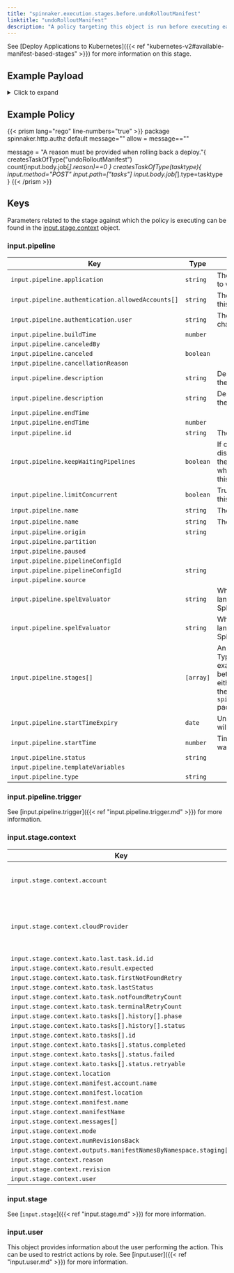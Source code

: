 ```yaml
---
title: "spinnaker.execution.stages.before.undoRolloutManifest"
linktitle: "undoRolloutManifest"
description: "A policy targeting this object is run before executing each task in a undoRolloutManifest stage."
---
```


 See [Deploy Applications to Kubernetes]({{< ref "kubernetes-v2#available-manifest-based-stages" >}}) for more information on this stage.
## Example Payload

<details><summary>Click to expand</summary>

```json
{
  "input": {
    "pipeline": {
      "application": "hostname",
      "authentication": {
        "allowedAccounts": [
          "spinnaker",
          "staging",
          "staging-ecs"
        ],
        "user": "myUserName"
      },
      "buildTime": 1620752523096,
      "canceled": false,
      "canceledBy": null,
      "cancellationReason": null,
      "description": "Undo rollout of manifest",
      "endTime": null,
      "id": "01F5E61QTRW9H5TPZSAK4D2WCV",
      "initialConfig": {},
      "keepWaitingPipelines": false,
      "limitConcurrent": false,
      "name": null,
      "notifications": [],
      "origin": "unknown",
      "partition": null,
      "paused": null,
      "pipelineConfigId": null,
      "source": null,
      "spelEvaluator": null,
      "stages": [
        "01F5E61QTRMYD2PV6Z5YHXXE4D"
      ],
      "startTime": 1620752523145,
      "startTimeExpiry": null,
      "status": "RUNNING",
      "systemNotifications": [],
      "templateVariables": null,
      "trigger": {
        "artifacts": [],
        "correlationId": null,
        "isDryRun": false,
        "isRebake": false,
        "isStrategy": false,
        "notifications": [],
        "other": {
          "artifacts": [],
          "dryRun": false,
          "expectedArtifacts": [],
          "notifications": [],
          "parameters": {},
          "rebake": false,
          "resolvedExpectedArtifacts": [],
          "strategy": false,
          "type": "manual",
          "user": "myUserName"
        },
        "parameters": {},
        "resolvedExpectedArtifacts": [],
        "type": "manual",
        "user": "myUserName"
      },
      "type": "ORCHESTRATION"
    },
    "stage": {
      "context": {
        "account": "spinnaker",
        "cloudProvider": "kubernetes",
        "deploy.server.groups": {},
        "failedManifests": [],
        "kato.last.task.id": {
          "id": "7891099a-c0da-4e1b-b14a-89592343293b"
        },
        "kato.result.expected": false,
        "kato.task.firstNotFoundRetry": -1,
        "kato.task.lastStatus": "SUCCEEDED",
        "kato.task.notFoundRetryCount": 0,
        "kato.task.terminalRetryCount": 0,
        "kato.tasks": [
          {
            "history": [
              {
                "phase": "ORCHESTRATION",
                "status": "Initializing Orchestration Task"
              },
              {
                "phase": "ORCHESTRATION",
                "status": "Processing op: KubernetesUndoRolloutManifestOperation"
              },
              {
                "phase": "UNDO_ROLLOUT_KUBERNETES_MANIFEST",
                "status": "Starting undo rollout operation..."
              },
              {
                "phase": "UNDO_ROLLOUT_KUBERNETES_MANIFEST",
                "status": "Looking up resource properties..."
              },
              {
                "phase": "UNDO_ROLLOUT_KUBERNETES_MANIFEST",
                "status": "Calling undo rollout operation..."
              },
              {
                "phase": "ORCHESTRATION",
                "status": "Orchestration completed."
              }
            ],
            "id": "7891099a-c0da-4e1b-b14a-89592343293b",
            "resultObjects": [],
            "status": {
              "completed": true,
              "failed": false,
              "retryable": false
            }
          }
        ],
        "location": "staging",
        "manifest.account.name": "spinnaker",
        "manifest.location": "staging",
        "manifest.name": "deployment hostname",
        "manifestName": "deployment hostname",
        "messages": [
          "'deployment hostname' in 'staging' for account spinnaker: waiting for manifest to stabilize"
        ],
        "outputs.manifestNamesByNamespace": {
          "staging": [
            "deployment hostname"
          ]
        },
        "reason": "someReason",
        "revision": "3",
        "stableManifests": [],
        "user": "myUserName"
      },
      "endTime": null,
      "id": "01F5E61QTRMYD2PV6Z5YHXXE4D",
      "lastModified": null,
      "name": "undoRolloutManifest",
      "outputs": {},
      "parentStageId": null,
      "refId": "0",
      "requisiteStageRefIds": [],
      "scheduledTime": null,
      "startTime": 1620752523160,
      "startTimeExpiry": null,
      "status": "RUNNING",
      "syntheticStageOwner": null,
      "tasks": [
        {
          "endTime": 1620752523449,
          "id": "1",
          "implementingClass": "com.netflix.spinnaker.orca.clouddriver.tasks.manifest.UndoRolloutManifestTask",
          "loopEnd": false,
          "loopStart": false,
          "name": "undoRolloutManifest",
          "stageEnd": false,
          "stageStart": true,
          "startTime": 1620752523216,
          "status": "SUCCEEDED"
        },
        {
          "endTime": 1620752528687,
          "id": "2",
          "implementingClass": "com.netflix.spinnaker.orca.clouddriver.tasks.MonitorKatoTask",
          "loopEnd": false,
          "loopStart": false,
          "name": "monitorUndoRollout",
          "stageEnd": false,
          "stageStart": false,
          "startTime": 1620752523464,
          "status": "SUCCEEDED"
        },
        {
          "endTime": null,
          "id": "3",
          "implementingClass": "com.netflix.spinnaker.orca.clouddriver.tasks.manifest.WaitForManifestStableTask",
          "loopEnd": false,
          "loopStart": false,
          "name": "waitForManifestToStabilize",
          "stageEnd": true,
          "stageStart": false,
          "startTime": 1620752528755,
          "status": "RUNNING"
        }
      ],
      "type": "undoRolloutManifest"
    },
    "user": {
      "isAdmin": false,
      "roles": [],
      "username": "myUserName"
    }
  }
}
```
</details>

## Example Policy

{{< prism lang="rego" line-numbers="true" >}}
package spinnaker.http.authz
default message=""
allow = message==""

message = "A reason must be provided when rolling back a deploy."{
      createsTaskOfType("undoRolloutManifest")
      count(input.body.job[_].reason)==0
}
createsTaskOfType(tasktype){
    input.method="POST"
    input.path=["tasks"]
    input.body.job[_].type=tasktype
}
{{< /prism >}}

## Keys

Parameters related to the stage against which the policy is executing can be found in the [input.stage.context](#inputstagecontext) object.

### input.pipeline

| Key                                               | Type      | Description                                                                                                                                                                                                                                                |
| ------------------------------------------------- | --------- | ---------------------------------------------------------------------------------------------------------------------------------------------------------------------------------------------------------------------------------------------------------- |
| `input.pipeline.application`                      | `string`  | The name of the Spinnaker application to which this pipeline belongs.                                                                                                                                                                                      |
| `input.pipeline.authentication.allowedAccounts[]` | `string`  | The list of accounts to which the user this stage is running as has access.                                                                                                                                                                                |
| `input.pipeline.authentication.user`              | `string`  | The Spinnaker user initiating the change.                                                                                                                                                                                                                  |
| `input.pipeline.buildTime`                        | `number`  |                                                                                                                                                                                                                                                            |
| `input.pipeline.canceledBy`                       | ` `       |                                                                                                                                                                                                                                                            |
| `input.pipeline.canceled`                         | `boolean` |                                                                                                                                                                                                                                                            |
| `input.pipeline.cancellationReason`               | ` `       |                                                                                                                                                                                                                                                            |
| `input.pipeline.description`                      | `string`  | Description of the pipeline defined in the UI                                                                                                                                                                                                              |
| `input.pipeline.description`                      | `string`  | Description of the pipeline defined in the UI                                                                                                                                                                                                              |
| `input.pipeline.endTime`                          | ` `       |                                                                                                                                                                                                                                                            |
| `input.pipeline.endTime`                          | `number`  |                                                                                                                                                                                                                                                            |
| `input.pipeline.id`                               | `string`  | The unique ID of the pipeline                                                                                                                                                                                                                              |
| `input.pipeline.keepWaitingPipelines`             | `boolean` | If concurrent pipeline execution is disabled, then the pipelines that are in the waiting queue will get canceled when the next execution starts unless this is true.                                                                                       |
| `input.pipeline.limitConcurrent`                  | `boolean` | True if only 1 concurrent execution of this pipeline be allowed.                                                                                                                                                                                           |
| `input.pipeline.name`                             | `string`  | The name of this pipeline.                                                                                                                                                                                                                                 |
| `input.pipeline.name`                             | `string`  | The name of this pipeline.                                                                                                                                                                                                                                 |
| `input.pipeline.origin`                           | `string`  |                                                                                                                                                                                                                                                            |
| `input.pipeline.partition`                        | ` `       |                                                                                                                                                                                                                                                            |
| `input.pipeline.paused`                           | ` `       |                                                                                                                                                                                                                                                            |
| `input.pipeline.pipelineConfigId`                 | ` `       |                                                                                                                                                                                                                                                            |
| `input.pipeline.pipelineConfigId`                 | `string`  |                                                                                                                                                                                                                                                            |
| `input.pipeline.source`                           | ` `       |                                                                                                                                                                                                                                                            |
| `input.pipeline.spelEvaluator`                    | `string`  | Which version of spring expression language is being used to evaluate SpEL.                                                                                                                                                                                |
| `input.pipeline.spelEvaluator`                    | `string`  | Which version of spring expression language is being used to evaluate SpEL.                                                                                                                                                                                |
| `input.pipeline.stages[]`                         | `[array]` | An array of the stages in the pipeline. Typically if you are writing a policy that examines multiple pipeline stages, it is better to write that policy against either the `opa.pipelines package`, or the `spinnaker.execution.pipelines.before` package. |
| `input.pipeline.startTimeExpiry`                  | `date `   | Unix epoch date at which the pipeline will expire.                                                                                                                                                                                                         |
| `input.pipeline.startTime`                        | `number`  | Timestamp from when the pipeline was started.                                                                                                                                                                                                              |
| `input.pipeline.status`                           | `string`  |                                                                                                                                                                                                                                                            |
| `input.pipeline.templateVariables`                | ` `       |                                                                                                                                                                                                                                                            |
| `input.pipeline.type`                             | `string`  |                                                                                                                                                                                                                                                            |

### input.pipeline.trigger

See [input.pipeline.trigger]({{< ref "input.pipeline.trigger.md" >}}) for more information.

### input.stage.context

| Key                                                              | Type      | Description                                                 |
| ---------------------------------------------------------------- | --------- | ----------------------------------------------------------- |
| `input.stage.context.account`                                    | `string`  | The account containing the                                  |
| `input.stage.context.cloudProvider`                              | `string`  | The name of the cloud provider that will execute the stage. |
| `input.stage.context.kato.last.task.id.id`                       | `string`  |                                                             |
| `input.stage.context.kato.result.expected`                       | `boolean` |                                                             |
| `input.stage.context.kato.task.firstNotFoundRetry`               | `number`  |                                                             |
| `input.stage.context.kato.task.lastStatus`                       | `string`  |                                                             |
| `input.stage.context.kato.task.notFoundRetryCount`               | `number`  |                                                             |
| `input.stage.context.kato.task.terminalRetryCount`               | `number`  |                                                             |
| `input.stage.context.kato.tasks[].history[].phase`               | `string`  |                                                             |
| `input.stage.context.kato.tasks[].history[].status`              | `string`  |                                                             |
| `input.stage.context.kato.tasks[].id`                            | `string`  |                                                             |
| `input.stage.context.kato.tasks[].status.completed`              | `boolean` |                                                             |
| `input.stage.context.kato.tasks[].status.failed`                 | `boolean` |                                                             |
| `input.stage.context.kato.tasks[].status.retryable`              | `boolean` |                                                             |
| `input.stage.context.location`                                   | `string`  |                                                             |
| `input.stage.context.manifest.account.name`                      | `string`  |                                                             |
| `input.stage.context.manifest.location`                          | `string`  |                                                             |
| `input.stage.context.manifest.name`                              | `string`  |                                                             |
| `input.stage.context.manifestName`                               | `string`  |                                                             |
| `input.stage.context.messages[]`                                 | `string`  |                                                             |
| `input.stage.context.mode`                                       | `string`  |                                                             |
| `input.stage.context.numRevisionsBack`                           | `number`  |                                                             |
| `input.stage.context.outputs.manifestNamesByNamespace.staging[]` | `string`  |                                                             |
| `input.stage.context.reason`                                     | `string`  |                                                             |
| `input.stage.context.revision`                                   | `string`  |                                                             |
| `input.stage.context.user`                                       | `string`  |                                                             |

### input.stage

See [`input.stage`]({{< ref "input.stage.md" >}}) for more information.

### input.user

This object provides information about the user performing the action. This can be used to restrict actions by role. See [input.user]({{< ref "input.user.md" >}}) for more information.

